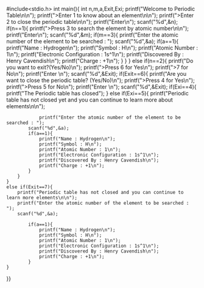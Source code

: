 #include<stdio.h>
int main(){
    int n,m,a,Exit,Exi;
    printf("Welcome to Periodic Table\n\n");
    printf(">Enter 1 to know about an element\n\n");
    printf(">Enter 2 to close the periodic table\n\n");
    printf("Enter\n");
    scanf("%d",&n);
    if(n==1){
        printf(">Press 3 to search the element by atomic number\n\n");
        printf("Enter\n");
        scanf("%d",&m);
        if(m==3){
            printf("Enter the atomic number of the element to be searched : ");
            scanf("%d",&a);
            if(a==1){
                printf("Name : Hydrogen\n");
                printf("Symbol : H\n");
                printf("Atomic Number : 1\n");
                printf("Electronic Configuration : 1s^1\n");
                printf("Discovered By : Henry Cavendish\n");
                printf("Charge : +1\n");
            }
        }
    }
    else if(n==2){
        printf("Do you want to exit?(Yes/No)\n");
        printf(">Press 6 for Yes\n");
        printf(">7 for No\n");
        printf("Enter \n");
        scanf("%d",&Exit);
        if(Exit==6){
            printf("Are you want to close the periodic table? (Yes/No)\n");
            printf(">Press 4 for Yes\n");
            printf(">Press 5 for No\n");
            printf("Enter \n");
            scanf("%d",&Exit);
            if(Exi==4){
                printf("The Periodic table has closed");
            }
            else if(Exi==5){
                printf("Periodic table has not closed yet and you can continue to learn more about elements\n\n");

                printf("Enter the atomic number of the element to be searched : ");
            scanf("%d",&a);
            if(a==1){
                printf("Name : Hydrogen\n");
                printf("Symbol : H\n");
                printf("Atomic Number : 1\n");
                printf("Electronic Configuration : 1s^1\n");
                printf("Discovered By : Henry Cavendish\n");
                printf("Charge : +1\n");
            }
        }
    }
    else if(Exit==7){
        printf("Periodic table has not closed and you can continue to learn more elements\n\n");
        printf("Enter the atomic number of the element to be searched : ");
        scanf("%d",&a);

            if(a==1){
                printf("Name : Hydrogen\n");
                printf("Symbol : H\n");
                printf("Atomic Number : 1\n");
                printf("Electronic Configuration : 1s^1\n");
                printf("Discovered By : Henry Cavendish\n");
                printf("Charge : +1\n");
            }
    }
}}
